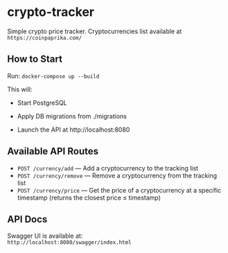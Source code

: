 # crypto-tracker

Simple crypto price tracker.
Cryptocurrencies list available at `https://coinpaprika.com/`

## How to Start

Run: `docker-compose up --build`

This will:

- Start PostgreSQL

- Apply DB migrations from ./migrations

- Launch the API at http://localhost:8080

## Available API Routes

- `POST /currency/add` — Add a cryptocurrency to the tracking list
- `POST /currency/remove` — Remove a cryptocurrency from the tracking list
- `POST /currency/price` — Get the price of a cryptocurrency at a specific timestamp (returns the closest price ≤ timestamp)

## API Docs

Swagger UI is available at:  
`http://localhost:8080/swagger/index.html`
